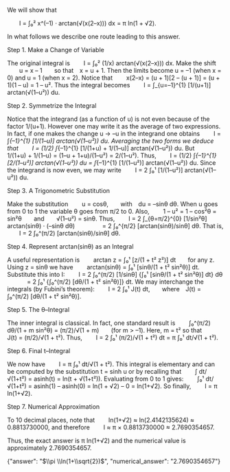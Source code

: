 We will show that

  I = ∫₀² x^(–1) · arctan(√(x(2–x))) dx = π ln(1 + √2).

In what follows we describe one route leading to this answer.

Step 1. Make a Change of Variable

The original integral is
  I = ∫₀² (1/x) arctan(√(x(2–x))) dx.
Make the shift
  u = x – 1  so that x = u + 1.
Then the limits become u = –1 (when x = 0) and u = 1 (when x = 2). Notice that
  x(2–x) = (u + 1)[2 – (u + 1)] = (u + 1)(1 – u) = 1 – u².
Thus the integral becomes
  I = ∫_{u=–1}^{1} [1/(u+1)] arctan(√(1–u²)) du.

Step 2. Symmetrize the Integral

Notice that the integrand (as a function of u) is not even because of the factor 1/(u+1). However one may write it as the average of two expressions. In fact, if one makes the change u → –u in the integrand one obtains
  I = ∫_{–1}^{1} [1/(1–u)] arctan(√(1–u²)) du.
Averaging the two forms we deduce that
  I = (1/2) ∫_{–1}^{1} [1/(1+u) + 1/(1–u)] arctan(√(1–u²)) du.
But
  1/(1+u) + 1/(1–u) = (1–u + 1+u)/(1–u²) = 2/(1–u²).
Thus,
  I = (1/2) ∫_{–1}^{1} [2/(1–u²)] arctan(√(1–u²)) du = ∫_{–1}^{1} [1/(1–u²)] arctan(√(1–u²)) du.
Since the integrand is now even, we may write
  I = 2 ∫₀¹ [1/(1–u²)] arctan(√(1–u²)) du.

Step 3. A Trigonometric Substitution

Make the substitution
  u = cosθ,  with du = –sinθ dθ.
When u goes from 0 to 1 the variable θ goes from π/2 to 0. Also,
  1 – u² = 1 – cos²θ = sin²θ  and  √(1–u²) = sinθ.
Thus,
  I = 2 ∫_{θ=π/2}^{0} [1/sin²θ] arctan(sinθ) · (–sinθ dθ)
     = 2 ∫₀^{π/2} [arctan(sinθ)/sinθ] dθ.
That is,
  I = 2 ∫₀^(π/2) [arctan(sinθ)/sinθ] dθ.

Step 4. Represent arctan(sinθ) as an Integral

A useful representation is
  arctan z = ∫₀¹ [z/(1 + t² z²)] dt  for any z.
Using z = sinθ we have
  arctan(sinθ) = ∫₀¹ [sinθ/(1 + t² sin²θ)] dt.
Substitute this into I:
  I = 2 ∫₀^(π/2) [1/sinθ] {∫₀¹ [sinθ/(1 + t² sin²θ)] dt} dθ
    = 2 ∫₀¹ {∫₀^(π/2) [dθ/(1 + t² sin²θ)]} dt.
We may interchange the integrals (by Fubini’s theorem):
  I = 2 ∫₀¹ J(t) dt,  where J(t) = ∫₀^(π/2) [dθ/(1 + t² sin²θ)].

Step 5. The θ–Integral

The inner integral is classical. In fact, one standard result is
  ∫₀^(π/2) dθ/(1 + m sin²θ) = (π/2)/√(1 + m)  (for m > –1).
Here, m = t² so that
  J(t) = (π/2)/√(1 + t²).
Thus,
  I = 2 ∫₀¹ (π/2)/√(1 + t²) dt = π ∫₀¹ dt/√(1 + t²).

Step 6. Final t–Integral

We now have
  I = π ∫₀¹ dt/√(1 + t²).
This integral is elementary and can be computed by the substitution t = sinh u or by recalling that
  ∫ dt/√(1+t²) = asinh(t) = ln(t + √(1+t²)).
Evaluating from 0 to 1 gives:
  ∫₀¹ dt/√(1+t²) = asinh(1) – asinh(0) = ln(1 + √2) – 0 = ln(1+√2).
So finally,
  I = π ln(1+√2).

Step 7. Numerical Approximation

To 10 decimal places, note that
  ln(1+√2) ≈ ln(2.4142135624) ≈ 0.8813730000,
and therefore
  I ≈ π × 0.8813730000 ≈ 2.7690354657.

Thus, the exact answer is π ln(1+√2) and the numerical value is approximately 2.7690354657.

{"answer": "$\\pi \\ln(1+\\sqrt{2})$", "numerical_answer": "2.7690354657"}